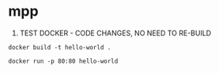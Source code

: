 # mpp

1. TEST DOCKER - CODE CHANGES, NO NEED TO RE-BUILD

`docker build -t hello-world .`

`docker run -p 80:80 hello-world`
